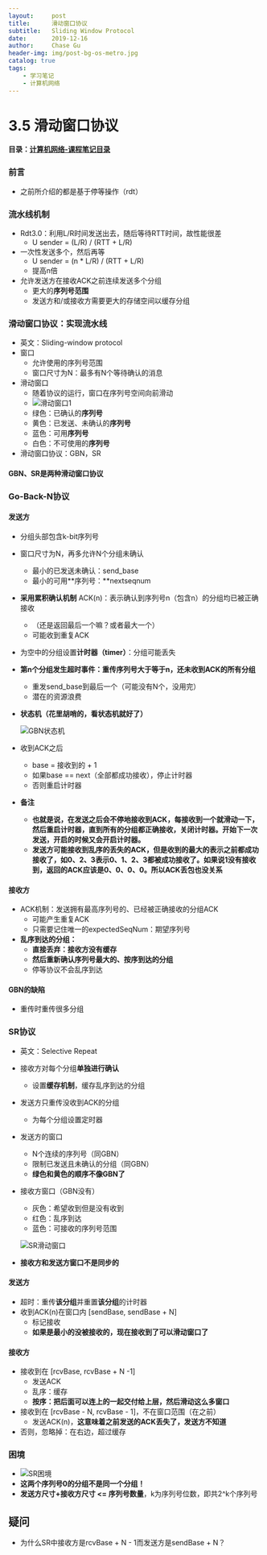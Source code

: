 ```yaml
---
layout:     post
title:      滑动窗口协议
subtitle:   Sliding Window Protocol
date:       2019-12-16
author:     Chase Gu
header-img: img/post-bg-os-metro.jpg
catalog: true
tags:
    - 学习笔记
    - 计算机网络
---
```


# 3.5 滑动窗口协议

**目录：[计算机网络-课程笔记目录](https://gushichen.gitee.io/2019/10/31/network-catalog/)**



### 前言

- 之前所介绍的都是基于停等操作（rdt）




### 流水线机制

- Rdt3.0：利用L/R时间发送出去，随后等待RTT时间，故性能很差
  - U sender = (L/R) / (RTT + L/R)
- 一次性发送多个，然后再等
  - U sender = (n * L/R) / (RTT + L/R)
  - 提高n倍
- 允许发送方在接收ACK之前连续发送多个分组
  - 更大的**序列号范围**
  - 发送方和/或接收方需要更大的存储空间以缓存分组





### 滑动窗口协议：实现流水线

- 英文：Sliding-window protocol
- 窗口
  - 允许使用的序列号范围
  - 窗口尺寸为N：最多有N个等待确认的消息
- 滑动窗口
  - 随着协议的运行，窗口在序列号空间向前滑动
  - ![滑动窗口1](/img-post/2019-12-22-network-sliding-window-protocol/滑动窗口1.png)
  - 绿色：已确认的**序列号**
  - 黄色：已发送、未确认的**序列号**
  - 蓝色：可用**序列号**
  - 白色：不可使用的**序列号**
- 滑动窗口协议：GBN，SR

#### GBN、SR是两种滑动窗口协议





### Go-Back-N协议

#### 发送方

- 分组头部包含k-bit序列号

- 窗口尺寸为N，再多允许N个分组未确认

  - 最小的已发送未确认：send_base
  - 最小的可用**序列号：**nextseqnum

- **采用累积确认机制** ACK(n)：表示确认到序列号n（包含n）的分组均已被正确接收

  - （还是返回最后一个嘛？或者最大一个）
  - 可能收到重复ACK

- 为空中的分组设置**计时器（timer）**：分组可能丢失

- **第n个分组发生超时事件：重传序列号大于等于n，还未收到ACK的所有分组**

  - 重发send_base到最后一个（可能没有N个，没用完）
  - 潜在的资源浪费

- **状态机（花里胡哨的，看状态机就好了）**

  ![GBN状态机](/img-post/2019-12-22-network-sliding-window-protocol/GBN状态机.png)

- 收到ACK之后

  - base = 接收到的 + 1
  - 如果base == next（全部都成功接收），停止计时器
  - 否则重启计时器

- **备注**

  - **也就是说，在发送之后会不停地接收到ACK，每接收到一个就滑动一下，然后重启计时器，直到所有的分组都正确接收，关闭计时器。开始下一次发送，开启的时候又会开启计时器。**
  - **发送方可能接收到乱序的丢失的ACK，但是收到的最大的表示之前都成功接收了，如0、2、3表示0、1、2、3都被成功接收了。如果说1没有接收到，返回的ACK应该是0、0、0、0。所以ACK丢包也没关系**



#### 接收方

- ACK机制：发送拥有最高序列号的、已经被正确接收的分组ACK
  - 可能产生重复ACK
  - 只需要记住唯一的expectedSeqNum：期望序列号
- **乱序到达的分组：**
  - **直接丢弃：接收方没有缓存**
  - **然后重新确认序列号最大的、按序到达的分组**
  - 停等协议不会乱序到达



#### GBN的缺陷

- 重传时重传很多分组





### SR协议

- 英文：Selective Repeat

- 接收方对每个分组**单独进行确认**

  - 设置**缓存机制**，缓存乱序到达的分组

- 发送方只重传没收到ACK的分组

  - 为每个分组设置定时器

- 发送方的窗口

  - N个连续的序列号（同GBN）
  - 限制已发送且未确认的分组（同GBN）
  - **绿色和黄色的顺序不像GBN了**

- 接收方窗口（GBN没有）

  - 灰色：希望收到但是没有收到
  - 红色：乱序到达
  - 蓝色：可接收的序列号范围

  ![SR滑动窗口](/img-post/2019-12-22-network-sliding-window-protocol/SR滑动窗口.png)

- **接收方和发送方窗口不是同步的**



#### 发送方

- 超时：重传**该分组**并重置**该分组**的计时器
- 收到ACK(n)在窗口内 [sendBase, sendBase + N]
  - 标记接收
  - **如果是最小的没被接收的，现在接收到了可以滑动窗口了**



#### 接收方

- 接收到在 [rcvBase, rcvBase + N -1]
  - 发送ACK
  - 乱序：缓存
  - **按序：把后面可以连上的一起交付给上层，然后滑动这么多窗口**
- 接收到在 [rcvBase - N, rcvBase - 1]，不在窗口范围（在之前）
  - 发送ACK(n)，**这意味着之前发送的ACK丢失了，发送方不知道**
- 否则，忽略掉：在右边，超过缓存



### 困境

- ![SR困境](/img-post/2019-12-22-network-sliding-window-protocol/SR困境.png)
- **这两个序列号0的分组不是同一个分组！**
- **发送方尺寸+接收方尺寸 <= 序列号数量**，k为序列号位数，即共2^k个序列号





## 疑问

- 为什么SR中接收方是rcvBase + N - 1而发送方是sendBase + N？